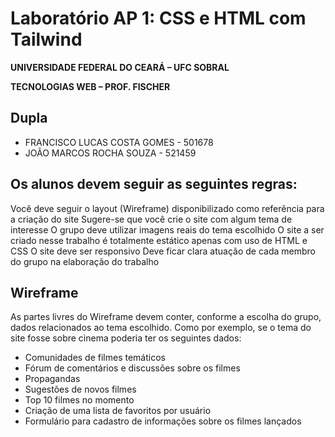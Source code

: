 # Laboratório AP 1: CSS e HTML com Tailwind

**UNIVERSIDADE FEDERAL DO CEARÁ – UFC SOBRAL**

**TECNOLOGIAS WEB – PROF. FISCHER**

## Dupla
- FRANCISCO LUCAS COSTA GOMES - 501678
- JOÃO MARCOS ROCHA SOUZA - 521459


## Os alunos devem seguir as seguintes regras:

Você deve seguir o layout (Wireframe) disponibilizado como referência para a criação do site
Sugere-se que você crie o site com algum tema de interesse
O grupo deve utilizar imagens reais do tema escolhido
O site a ser criado nesse trabalho é totalmente estático apenas com uso de HTML e CSS
O site deve ser responsivo
Deve ficar clara atuação de cada membro do grupo na elaboração do trabalho

## Wireframe

As partes livres do Wireframe devem conter, conforme a escolha do grupo, dados relacionados ao tema escolhido. Como por exemplo, se o tema do site fosse sobre cinema poderia ter os seguintes dados:
- Comunidades de filmes temáticos
- Fórum de comentários e discussões sobre os filmes
- Propagandas
- Sugestões de novos filmes
- Top 10 filmes no momento
- Criação de uma lista de favoritos por usuário
- Formulário para cadastro de informações sobre os filmes lançados